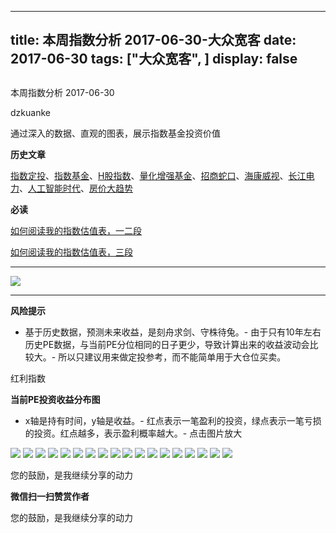 
---
title:   本周指数分析 2017-06-30-大众宽客
date: 2017-06-30
tags: ["大众宽客", ]
display: false
---


## 



本周指数分析 2017-06-30




dzkuanke




通过深入的数据、直观的图表，展示指数基金投资价值


**历史文章**

[指数定投](http://mp.weixin.qq.com/s?__biz=MzAwMTc1MDcwNw==&amp;mid=2648271933&amp;idx=1&amp;sn=ac6f7b376e44b1093c9559fc574670c2&amp;chksm=82f92fe1b58ea6f72b3a16ef74e06006f0bb84573107c12d3f938a0e43040c20a0149f0ec749&amp;scene=21#wechat_redirect)、[指数基金](http://mp.weixin.qq.com/s?__biz=MzAwMTc1MDcwNw==&amp;mid=2648271880&amp;idx=1&amp;sn=d2267d70c34cebfa9294e4e5dea7420d&amp;chksm=82f92fd4b58ea6c202fbf4896f14d8cbe788bdae1f20cc5f25b79fb15baa5dc213fe3701c34c&amp;scene=21#wechat_redirect)、[H股指数](http://mp.weixin.qq.com/s?__biz=MzAwMTc1MDcwNw==&amp;mid=2648271851&amp;idx=1&amp;sn=2aeb4628e081467a2a24929368c2871a&amp;chksm=82f92837b58ea12153cfbf433d537f35bc07467904e496b8dbcdcdb292114ecaafdce23b4339&amp;scene=21#wechat_redirect)、[量化增强基金](http://mp.weixin.qq.com/s?__biz=MzAwMTc1MDcwNw==&amp;mid=2648271895&amp;idx=1&amp;sn=f19909fdde51c21b2b817a4df839d219&amp;chksm=82f92fcbb58ea6ddb74259952f94fbc27aebec2ae9af694b63caa6d3014ac02d648d98e6cebf&amp;scene=21#wechat_redirect)、[招商蛇口](http://mp.weixin.qq.com/s?__biz=MzAwMTc1MDcwNw==&amp;mid=2648271942&amp;idx=1&amp;sn=a1e88955f8d7f0d083884c1d6d6bd806&amp;chksm=82f92f9ab58ea68c2a59fb9369fd8bdd6064ecfda6d5dd9a29d99c723bad73583fac93a438b6&amp;scene=21#wechat_redirect)、[海康威视](http://mp.weixin.qq.com/s?__biz=MzAwMTc1MDcwNw==&amp;mid=2648271950&amp;idx=1&amp;sn=764532ee89c33e91719609d18f0ca7ea&amp;chksm=82f92f92b58ea6844bbdbca284497101ef0398c2f3b7544d92cf5a317f8f78e3e92d55280c0f&amp;scene=21#wechat_redirect)、[长江电力](http://mp.weixin.qq.com/s?__biz=MzAwMTc1MDcwNw==&amp;mid=2648271943&amp;idx=1&amp;sn=aa31f79b5eaf8a8b6dbb3da4a7bf3440&amp;chksm=82f92f9bb58ea68db6558a129c50e76ab902d00312a4614b4abb7a792aaf851769e1c769e2fe&amp;scene=21#wechat_redirect)、[人工智能时代](http://mp.weixin.qq.com/s?__biz=MzAwMTc1MDcwNw==&amp;mid=2648271966&amp;idx=1&amp;sn=86dff0506c7c0dfdca1f7b8756595906&amp;chksm=82f92f82b58ea694f03e4c9eb05438b791b8b7212ad6e9ad97aa6459b7ac4c53f1ee048fe934&amp;scene=21#wechat_redirect)、[房价大趋势](http://mp.weixin.qq.com/s?__biz=MzAwMTc1MDcwNw==&amp;mid=2648271977&amp;idx=1&amp;sn=f7b86f79fa6fc1e75833012c327c0fcd&amp;chksm=82f92fb5b58ea6a3c042c0eecdf02391a5c1cfd01b69beea993928f30327cecfd10af20dae24&amp;scene=21#wechat_redirect)



**必读**

[如何阅读我的指数估值表，一二段](http://mp.weixin.qq.com/s?__biz=MzAwMTc1MDcwNw==&amp;mid=2648272034&amp;idx=1&amp;sn=12b1858af175753f5ccebc0bc6c4cb4f&amp;chksm=82f92f7eb58ea668f844f51102599d20bb8730f438010159de83e85a4a34df3d44d568a9feb2&amp;scene=21#wechat_redirect)

[如何阅读我的指数估值表，三段](http://mp.weixin.qq.com/s?__biz=MzAwMTc1MDcwNw==&amp;mid=2648272039&amp;idx=1&amp;sn=09c59d023c3ce227046966f260777cd5&amp;chksm=82f92f7bb58ea66dab5c428c2205bd4dda180360b643b28a357ab3e73a38d19303124242ad4d&amp;scene=21#wechat_redirect)**[](http://mp.weixin.qq.com/s?__biz=MzAwMTc1MDcwNw==&amp;mid=2648272039&amp;idx=1&amp;sn=09c59d023c3ce227046966f260777cd5&amp;chksm=82f92f7bb58ea66dab5c428c2205bd4dda180360b643b28a357ab3e73a38d19303124242ad4d&amp;scene=21#wechat_redirect)**

****

<img data-s="300,640" data-type="png" src="http://mmbiz.qpic.cn/mmbiz_png/PKw3FQPmhIh7z7ImF5N8U6YbZwdABFDvdGGBvZpgju4MIGMn0mqHeOBWjsjHRLFK4FbTepBqocWbN3MIjK1YlQ/0?wx_fmt=png" data-ratio="0.480225988700565" data-w="1062"/>

****

**风险提示**
- 基于历史数据，预测未来收益，是刻舟求剑、守株待兔。- 由于只有10年左右历史PE数据，与当前PE分位相同的日子更少，导致计算出来的收益波动会比较大。- 所以只建议用来做定投参考，而不能简单用于大仓位买卖。


红利指数



**当前PE投资收益分布图**
- x轴是持有时间，y轴是收益。- 红点表示一笔盈利的投资，绿点表示一笔亏损的投资。红点越多，表示盈利概率越大。- 点击图片放大
<img data-s="300,640" data-type="png" src="http://mmbiz.qpic.cn/mmbiz_png/PKw3FQPmhIh7z7ImF5N8U6YbZwdABFDvKFe928FpE1ic7rVL0lneUVRxlMYiavhEnJ6khHUy2NGv6njicjV5YohOQ/0?wx_fmt=png" style="" data-ratio="0.6392405063291139" data-w="1264"/>

<img data-s="300,640" data-type="png" src="http://mmbiz.qpic.cn/mmbiz_png/PKw3FQPmhIh7z7ImF5N8U6YbZwdABFDvdnrSvFcugC3UVJVZ3Tfm3UfZibNDR8vMsiaaZ5z8tq3pXuGfc8GVvicibQ/0?wx_fmt=png" style="" data-ratio="0.5203761755485894" data-w="1914"/>



<img data-s="300,640" data-type="png" src="http://mmbiz.qpic.cn/mmbiz_png/PKw3FQPmhIh7z7ImF5N8U6YbZwdABFDvQs9PHykDQBKbqIMiaQqp6TKweLsssmwfItfhnG0T9GIOeAIjia6O2R6A/0?wx_fmt=png" style="" data-ratio="0.6420545746388443" data-w="1246"/>

<img data-s="300,640" data-type="png" src="http://mmbiz.qpic.cn/mmbiz_png/PKw3FQPmhIh7z7ImF5N8U6YbZwdABFDv2NjJqCzyxaDibTbjL1Ot5Oeffd0KGJicATwPmiattAXRZ8TdlokVgBAww/0?wx_fmt=png" style="" data-ratio="0.510351966873706" data-w="1932"/>



<img data-s="300,640" data-type="png" src="http://mmbiz.qpic.cn/mmbiz_png/PKw3FQPmhIh7z7ImF5N8U6YbZwdABFDvB81Qujpaa89xauiaurUTcibdA5DHC3jV268ECkP5ZvqEMPGxo8HI0Lsw/0?wx_fmt=png" style="" data-ratio="0.6442307692307693" data-w="1248"/>

<img data-s="300,640" data-type="png" src="http://mmbiz.qpic.cn/mmbiz_png/PKw3FQPmhIh7z7ImF5N8U6YbZwdABFDvFUDUVT2BlKZ6uTmoXbtxUoDF3YOpuf0BGUo0PmJVqUBVeasjyoscUw/0?wx_fmt=png" style="" data-ratio="0.5211558307533539" data-w="1938"/>



<img data-s="300,640" data-type="png" src="http://mmbiz.qpic.cn/mmbiz_png/PKw3FQPmhIh7z7ImF5N8U6YbZwdABFDvUt0nZGOphzTPZRGC00jmNuK1TB35xdAlU52BekibKsXG5EliaaP4138A/0?wx_fmt=png" style="" data-ratio="0.6391096979332274" data-w="1258"/>

<img data-s="300,640" data-type="png" src="http://mmbiz.qpic.cn/mmbiz_png/PKw3FQPmhIh7z7ImF5N8U6YbZwdABFDvSv0ZI4Tv7T1kDULyH9jJEzOsdibvaQ6W13PzvKbfxxrIcBnr9k4g3sQ/0?wx_fmt=png" style="" data-ratio="0.5128733264675592" data-w="1942"/>



<img data-s="300,640" data-type="png" src="http://mmbiz.qpic.cn/mmbiz_png/PKw3FQPmhIh7z7ImF5N8U6YbZwdABFDvHxPMTL7o1GoXCeYXvXmqlNVYcJs17bhV7tQyvVh9a5IHdZzxgicG49A/0?wx_fmt=png" style="" data-ratio="0.6460317460317461" data-w="1260"/>

<img data-s="300,640" data-type="png" src="http://mmbiz.qpic.cn/mmbiz_png/PKw3FQPmhIh7z7ImF5N8U6YbZwdABFDv5deVntoKeaeIlia7v5d7degsFmJnpM1M6PR5tV1qToCGp6WIaNsaH5g/0?wx_fmt=png" style="" data-ratio="0.5170984455958549" data-w="1930"/>



<img data-s="300,640" data-type="png" src="http://mmbiz.qpic.cn/mmbiz_png/PKw3FQPmhIh7z7ImF5N8U6YbZwdABFDvcAMPxibpp5XOcgvtNYGQcRCDC2aJHozibzmHGVLLE9yH0brtRhVpoictA/0?wx_fmt=png" style="" data-ratio="0.638095238095238" data-w="1260"/>

<img data-s="300,640" data-type="png" src="http://mmbiz.qpic.cn/mmbiz_png/PKw3FQPmhIh7z7ImF5N8U6YbZwdABFDv0iaiaKG5q4ZvjD9k8cRMjGxPkDpnE48F2pDOH1C5f12LP7AtBvoYxf3Q/0?wx_fmt=png" style="" data-ratio="0.5191313340227508" data-w="1934"/>



<img data-s="300,640" data-type="png" src="http://mmbiz.qpic.cn/mmbiz_png/PKw3FQPmhIh7z7ImF5N8U6YbZwdABFDvQ7vTtDdoqYk6TFYa1DYEmTHmy2Uicga9CLYVLDXibCpX80mRlT0Xv3OQ/0?wx_fmt=png" style="" data-ratio="0.6359300476947536" data-w="1258"/>

<img data-s="300,640" data-type="png" src="http://mmbiz.qpic.cn/mmbiz_png/PKw3FQPmhIh7z7ImF5N8U6YbZwdABFDvshZYws1iajKPg2KTswO2ySz156G68jqUAbVgu0p3lIickJxqB2Gkic1wQ/0?wx_fmt=png" style="" data-ratio="0.5277486910994764" data-w="1910"/>



<img data-s="300,640" data-type="png" src="http://mmbiz.qpic.cn/mmbiz_png/PKw3FQPmhIh7z7ImF5N8U6YbZwdABFDv3uMC11gUO5G4pdB8kKV2lrfribVCUbpm52PR5PaYknFSZ3wcZBicgXmw/0?wx_fmt=png" style="" data-ratio="0.6295133437990581" data-w="1274"/>

<img data-s="300,640" data-type="png" src="http://mmbiz.qpic.cn/mmbiz_png/PKw3FQPmhIh7z7ImF5N8U6YbZwdABFDvV0z23xGLPcC8Qk9k9oNH0XiawvbzQPMG09OhEtUQyc9ZITvpsVZ744Q/0?wx_fmt=png" style="" data-ratio="0.5203336809176226" data-w="1918"/>



<img data-s="300,640" data-type="png" src="http://mmbiz.qpic.cn/mmbiz_png/PKw3FQPmhIh7z7ImF5N8U6YbZwdABFDvOelWaEQFSwDNoricr1R3mru3H3gYCQAeG5bEAg2opCiboKFzlhic2VjrA/0?wx_fmt=png" style="" data-ratio="0.6275752773375595" data-w="1262"/>

<img data-s="300,640" data-type="png" src="http://mmbiz.qpic.cn/mmbiz_png/PKw3FQPmhIh7z7ImF5N8U6YbZwdABFDvttYhWjmxfQEluJ1MibdsQLr2XNgHmiaCY4xKSxIpCSQbzjA4ibuxGRaibA/0?wx_fmt=png" style="" data-ratio="0.5144927536231884" data-w="1932"/>



您的鼓励，是我继续分享的动力


**微信扫一扫赞赏作者**






您的鼓励，是我继续分享的动力









